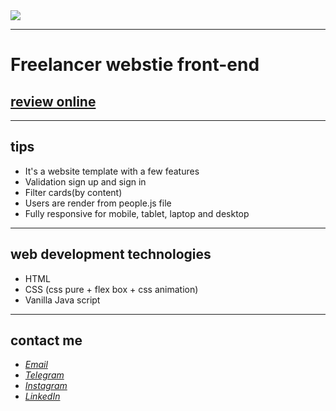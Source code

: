 <div>
  <img src="https://user-images.githubusercontent.com/122552232/212490376-3969bbeb-d30e-40de-beae-66f9946574d2.png">
</div>

---
# Freelancer webstie front-end
## [review online](https://javadevbh.github.io/freelancer/)
---
## tips
* It's a website template with a few features
* Validation sign up and sign in
* Filter cards(by content)
* Users are render from people.js file
* Fully responsive for mobile, tablet, laptop and desktop
---
## web development technologies
* HTML
* CSS (css pure + flex box + css animation)
* Vanilla Java script
---
## contact me
* *[Email](mailto:javadev14bh@gmail.com)*
* *[Telegram](https://t.me/Jav4d/)*
* *[Instagram](https://instagram.com/jvd_bh/)*
* *[LinkedIn](https://www.linkedin.com/in/javad-bahrami-79b349259/)*
